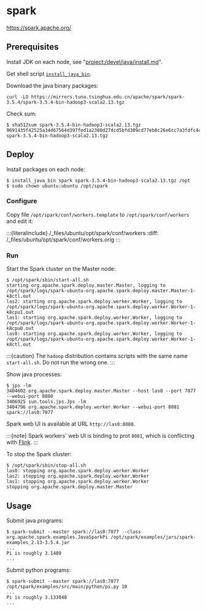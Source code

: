 # spark

<https://spark.apache.org/>

## Prerequisites

Install JDK on each node, see "<project:/devel/java/install.md>".

Get shell script [`install_java_bin`](https://github.com/lasyard/coding/blob/main/shell/install_java_bin.sh).

Download the java binary packages:

```console
curl -LO https://mirrors.tuna.tsinghua.edu.cn/apache/spark/spark-3.5.4/spark-3.5.4-bin-hadoop3-scala2.13.tgz
```

Check sum:

```console
$ sha512sum spark-3.5.4-bin-hadoop3-scala2.13.tgz
9691435f42525a34d67564d397fed1a2380d27dcd5bfd309cd77eb8c26e6cc7a3fdfc4c8b8c501bb8740ee36dd8562b3c15e6bba7c75ea12899fbf5136442a91  spark-3.5.4-bin-hadoop3-scala2.13.tgz
```

## Deploy

Install packages on each node:

```console
$ install_java_bin spark spark-3.5.4-bin-hadoop3-scala2.13.tgz /opt
$ sudo chown ubuntu:ubuntu /opt/spark
```

### Configure

Copy file `/opt/spark/conf/workers.template` to `/opt/spark/conf/workers` and edit it:

:::{literalinclude} /_files/ubuntu/opt/spark/conf/workers
:diff: /_files/ubuntu/opt/spark/conf/workers.orig
:::

### Run

Start the Spark cluster on the Master node:

```console
$ /opt/spark/sbin/start-all.sh
starting org.apache.spark.deploy.master.Master, logging to /opt/spark/logs/spark-ubuntu-org.apache.spark.deploy.master.Master-1-k8ctl.out
las2: starting org.apache.spark.deploy.worker.Worker, logging to /opt/spark/logs/spark-ubuntu-org.apache.spark.deploy.worker.Worker-1-k8cpu1.out
las1: starting org.apache.spark.deploy.worker.Worker, logging to /opt/spark/logs/spark-ubuntu-org.apache.spark.deploy.worker.Worker-1-k8cpu0.out
las0: starting org.apache.spark.deploy.worker.Worker, logging to /opt/spark/logs/spark-ubuntu-org.apache.spark.deploy.worker.Worker-1-k8ctl.out
```

:::{caution}
The `hadoop` distribution contains scripts with the same name `start-all.sh`. Do not run the wrong one.
:::

Show java processes:

```console
$ jps -lm
3404602 org.apache.spark.deploy.master.Master --host las0 --port 7077 --webui-port 8080
3406925 sun.tools.jps.Jps -lm
3404796 org.apache.spark.deploy.worker.Worker --webui-port 8081 spark://las0:7077
```

Spark web UI is available at URL `http://las0:8080`.

:::{note}
Spark workers' web UI is binding to prot `8081`, which is conflicting with [Flink](project:flink.md).
:::

To stop the Spark cluster:

```console
$ /opt/spark/sbin/stop-all.sh
las0: stopping org.apache.spark.deploy.worker.Worker
las2: stopping org.apache.spark.deploy.worker.Worker
las1: stopping org.apache.spark.deploy.worker.Worker
stopping org.apache.spark.deploy.master.Master
```

## Usage

Submit java programs:

```console
$ spark-submit --master spark://las0:7077 --class org.apache.spark.examples.JavaSparkPi /opt/spark/examples/jars/spark-examples_2.13-3.5.4.jar
...
Pi is roughly 3.1409
...
```

Submit python programs:

```console
$ spark-submit --master spark://las0:7077 /opt/spark/examples/src/main/python/pi.py 10
...
Pi is roughly 3.133040
...
```
